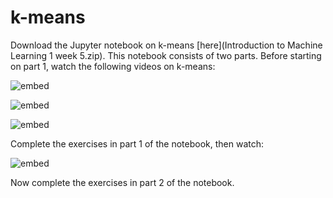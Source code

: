 # k-means

Download the Jupyter notebook on k-means [here](Introduction to Machine Learning 1 week 5.zip). This notebook consists of two parts. Before starting on part 1, watch the following videos on k-means:

![embed](https://youtu.be/6u19018FeHg)

![embed](https://youtu.be/omcDeBY4lGE)

![embed](https://youtu.be/wniLibHEE2Y)

Complete the exercises in part 1 of the notebook, then watch:

![embed](https://youtu.be/izCbbMbRWHw)

Now complete the exercises in part 2 of the notebook.
